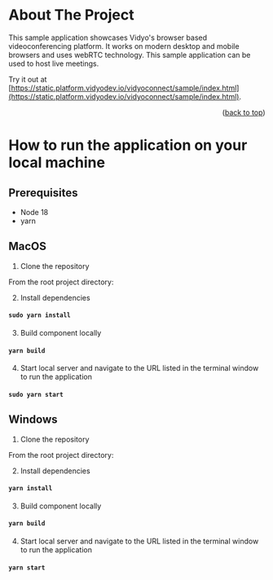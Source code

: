 <!-- ABOUT THE PROJECT -->
# About The Project
This sample application showcases Vidyo's browser based videoconferencing platform. It works on modern desktop and mobile browsers and uses webRTC technology. This sample application can be used to host live meetings.

Try it out at [https://static.platform.vidyodev.io/vidyoconnect/sample/index.html](https://static.platform.vidyodev.io/vidyoconnect/sample/index.html).

<p align="right">(<a href="#top">back to top</a>)</p>

# How to run the application on your local machine

## Prerequisites
- Node 18
- yarn


## MacOS

1. Clone the repository

From the root project directory:

2. Install dependencies
  #### `sudo yarn install`

3. Build component locally
#### `yarn build`

4. Start local server and navigate to the URL listed in the terminal window to run the application
#### `sudo yarn start`

## Windows

1. Clone the repository

From the root project directory:

2. Install dependencies
#### `yarn install`

3. Build component locally
#### `yarn build`

4. Start local server and navigate to the URL listed in the terminal window to run the application
#### `yarn start`